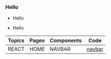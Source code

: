 ### Hello 

- Hello 
 * Hello

| Topics | Pages | Components | Code |
| -------|------|----|----|
| REACT | HOME | NAVBAR | [navbar](https://github.com/Tuwaiq-1000-JS-al-Baha/Tuwaiq-1000-JS-al-Bahah-main) |
